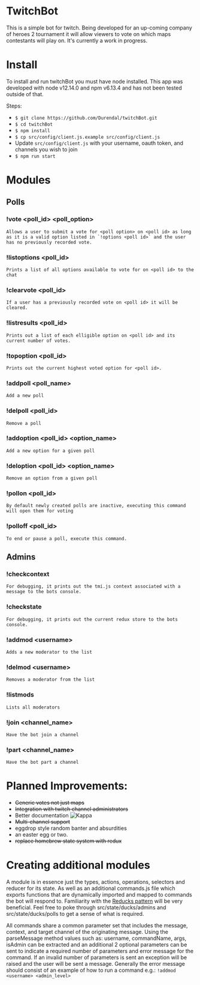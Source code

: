 # TwitchBot

This is a simple bot for twitch. Being developed for an up-coming company of heroes 2 tournament it will allow viewers to vote on which maps contestants will play on. It's currently a work in progress.

# Install

To install and run twitchBot you must have node installed. This app was developed with node v12.14.0 and npm v6.13.4 and has not been tested outside of that.

Steps:

* `$ git clone https://github.com/Durendal/twitchBot.git`
* `$ cd twitchBot`
* `$ npm install`
* `$ cp src/config/client.js.example src/config/client.js`
* Update `src/config/client.js` with your username, oauth token, and channels you wish to join
* `$ npm run start`


# Modules

## Polls
### !vote \<poll_id\> \<poll_option\>
    Allows a user to submit a vote for <poll option> on <poll id> as long as it is a valid option listed in `!options <poll id>` and the user has no previously recorded vote.
### !listoptions \<poll_id\>
    Prints a list of all options available to vote for on <poll id> to the chat
### !clearvote \<poll_id\>
    If a user has a previously recorded vote on <poll id> it will be cleared.
### !listresults \<poll_id\>
    Prints out a list of each elligible option on <poll id> and its current number of votes.
### !topoption \<poll_id\>
    Prints out the current highest voted option for <poll id>.
### !addpoll \<poll_name\>
    Add a new poll
### !delpoll \<poll_id\>
    Remove a poll
### !addoption \<poll_id\> \<option_name\>
    Add a new option for a given poll
### !deloption \<poll_id\> \<option_name\>
    Remove an option from a given poll
### !pollon \<poll_id\>
    By default newly created polls are inactive, executing this command will open them for voting
### !polloff \<poll_id\>
    To end or pause a poll, execute this command.

## Admins
### !checkcontext
    For debugging, it prints out the tmi.js context associated with a message to the bots console.
### !checkstate
    For debugging, it prints out the current redux store to the bots console.
### !addmod \<username\>
    Adds a new moderator to the list
### !delmod \<username\>
    Removes a moderator from the list
### !listmods
    Lists all moderators
### !join <channel_name>
    Have the bot join a channel
### !part <channel_name>
    Have the bot part a channel

# Planned Improvements:

* ~~Generic votes not just maps~~
* ~~Integration with twitch channel administrators~~
* Better documentation ![Kappa](https://static-cdn.jtvnw.net/emoticons/v1/25/1.0 "Kappa")
* ~~Multi-channel support~~
* eggdrop style random banter and absurdities
* an easter egg or two.
* ~~replace homebrew state system with redux~~

# Creating additional modules

A module is in essence just the types, actions, operations, selectors and reducer for its state. As well as an additional commands.js file which exports functions that are dynamically imported and mapped to commands the bot will respond to. Familiarity with the [Reducks pattern](https://github.com/erikras/ducks-modular-redux) will be very beneficial. Feel free to poke through src/state/ducks/admins and src/state/ducks/polls to get a sense of what is required.

All commands share a common parameter set that includes the message, context, and target channel of the originating message. Using the parseMessage method values such as: username, commandName, args, isAdmin can be extracted and an additional 2 optional parameters can be sent to indicate a required number of parameters and error message for the command. If an invalid number of parameters is sent an exception will be raised and the user will be sent a message. Generally the error message should consist of an example of how to run a command e.g.: `!addmod <username> <admin_level>`
